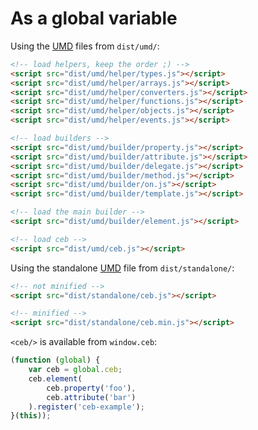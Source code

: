 # As a global variable

Using the [UMD](https://github.com/umdjs/umd) files from `dist/umd/`:

```html
<!-- load helpers, keep the order ;) -->
<script src="dist/umd/helper/types.js"></script>
<script src="dist/umd/helper/arrays.js"></script>
<script src="dist/umd/helper/converters.js"></script>
<script src="dist/umd/helper/functions.js"></script>
<script src="dist/umd/helper/objects.js"></script>
<script src="dist/umd/helper/events.js"></script>

<!-- load builders -->
<script src="dist/umd/builder/property.js"></script>
<script src="dist/umd/builder/attribute.js"></script>
<script src="dist/umd/builder/delegate.js"></script>
<script src="dist/umd/builder/method.js"></script>
<script src="dist/umd/builder/on.js"></script>
<script src="dist/umd/builder/template.js"></script>

<!-- load the main builder -->
<script src="dist/umd/builder/element.js"></script>

<!-- load ceb -->
<script src="dist/umd/ceb.js"></script>
```

Using the standalone [UMD](https://github.com/umdjs/umd) file from `dist/standalone/`:

```html
<!-- not minified -->
<script src="dist/standalone/ceb.js"></script>
```

```html
<!-- minified -->
<script src="dist/standalone/ceb.min.js"></script>
```

`<ceb/>` is available from `window.ceb`:

```javascript
(function (global) {
    var ceb = global.ceb;
    ceb.element(
        ceb.property('foo'),
        ceb.attribute('bar')
    ).register('ceb-example');
}(this));
```
